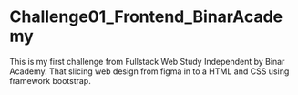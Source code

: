 # Challenge01_Frontend_BinarAcademy
This is my first challenge from Fullstack Web Study Independent by Binar Academy. That slicing web design from figma in to a HTML and CSS using framework bootstrap.
